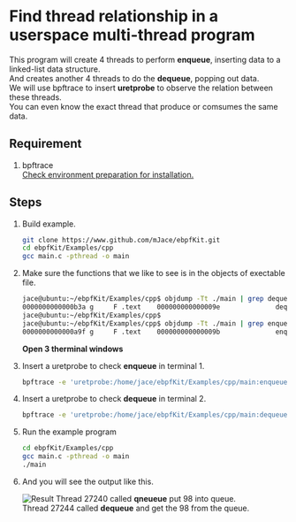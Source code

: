 # Find thread relationship in a userspace multi-thread program

This program will create 4 threads to perform **enqueue**, inserting data to a linked-list data structure.  
And creates another 4 threads to do the **dequeue**, popping out data.  
We will use bpftrace to insert **uretprobe** to observe the relation between these threads.  
You can even know the exact thread that produce or comsumes the same data.

## Requirement  

1. bpftrace  
   [Check environment preparation for installation.](https://www.github.com/mjace/ebpfKit/docs/prepare.md)

## Steps  

1. Build example.  

    ```bash
    git clone https://www.github.com/mJace/ebpfKit.git
    cd ebpfKit/Examples/cpp
    gcc main.c -pthread -o main
    ```

2. Make sure the functions that we like to see is in the objects of exectable file.  

    ```bash
    jace@ubuntu:~/ebpfKit/Examples/cpp$ objdump -Tt ./main | grep dequeue
    0000000000000b3a g     F .text    000000000000009e              dequeue
    jace@ubuntu:~/ebpfKit/Examples/cpp$  
    jace@ubuntu:~/ebpfKit/Examples/cpp$ objdump -Tt ./main | grep enqueue
    0000000000000a9f g     F .text    000000000000009b              enqueue
    ```

    **Open 3 therminal windows**  

3. Insert a uretprobe to check **enqueue** in terminal 1.  

    ```bash
    bpftrace -e 'uretprobe:/home/jace/ebpfKit/Examples/cpp/main:enqueue { printf("Enqueue - pid:%d tid:%d ret:%d\n",pid, tid, retval); }'
    ```

4. Insert a uretprobe to check **dequeue** in terminal 2.  

    ```bash
    bpftrace -e 'uretprobe:/home/jace/ebpfKit/Examples/cpp/main:dequeue { printf("Dequeue - pid:%d tid:%d ret:%d\n",pid, tid, retval); }'
    ```

5. Run the example program  

    ```bash
    cd ebpfKit/Examples/cpp
    gcc main.c -pthread -o main
    ./main
    ```

6. And you will see the output like this.

    ![Result](https://i.imgur.com/rwIhn1J.png)
    Thread 27240 called **qneueue** put 98 into queue.  
    Thread 27244 called **dequeue** and get the 98 from the queue.  
